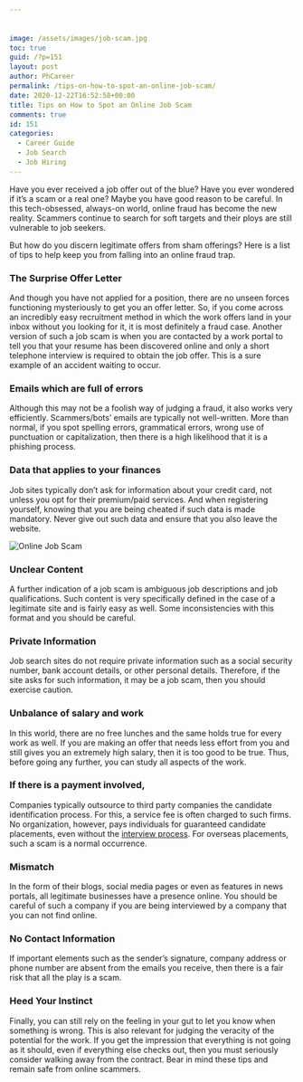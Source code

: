 ```yaml
---


image: /assets/images/job-scam.jpg
toc: true
guid: /?p=151
layout: post
author: PhCareer
permalink: /tips-on-how-to-spot-an-online-job-scam/
date: 2020-12-22T16:52:58+00:00
title: Tips on How to Spot an Online Job Scam
comments: true
id: 151
categories:
  - Career Guide
  - Job Search
  - Job Hiring
---
```

Have you ever received a job offer out of the blue? Have you ever wondered if it&#8217;s a scam or a real one? Maybe you have good reason to be careful. In this tech-obsessed, always-on world, online fraud has become the new reality. Scammers continue to search for soft targets and their ploys are still vulnerable to job seekers.

But how do you discern legitimate offers from sham offerings? Here is a list of tips to help keep you from falling into an online fraud trap.

### The Surprise Offer Letter

And though you have not applied for a position, there are no unseen forces functioning mysteriously to get you an offer letter. So, if you come across an incredibly easy recruitment method in which the work offers land in your inbox without you looking for it, it is most definitely a fraud case. Another version of such a job scam is when you are contacted by a work portal to tell you that your resume has been discovered online and only a short telephone interview is required to obtain the job offer. This is a sure example of an accident waiting to occur.

### Emails which are full of errors

Although this may not be a foolish way of judging a fraud, it also works very efficiently. Scammers/bots&#8217; emails are typically not well-written. More than normal, if you spot spelling errors, grammatical errors, wrong use of punctuation or capitalization, then there is a high likelihood that it is a phishing process.

### Data that applies to your finances

Job sites typically don&#8217;t ask for information about your credit card, not unless you opt for their premium/paid services. And when registering yourself, knowing that you are being cheated if such data is made mandatory. Never give out such data and ensure that you also leave the website. 

<img loading="lazy" width="768" height="432" src="/wp-content/uploads/2020/12/scam-alert-768x432-1.jpg" alt="Online Job Scam" class="wp-image-152" srcset="/wp-content/uploads/2020/12/scam-alert-768x432-1.jpg 768w, /wp-content/uploads/2020/12/scam-alert-768x432-1-300x169.jpg 300w" sizes="(max-width: 768px) 100vw, 768px" />  

### Unclear Content

A further indication of a job scam is ambiguous job descriptions and job qualifications. Such content is very specifically defined in the case of a legitimate site and is fairly easy as well. Some inconsistencies with this format and you should be careful.

### Private Information

Job search sites do not require private information such as a social security number, bank account details, or other personal details. Therefore, if the site asks for such information, it may be a job scam, then you should exercise caution.

### Unbalance of salary and work

In this world, there are no free lunches and the same holds true for every work as well. If you are making an offer that needs less effort from you and still gives you an extremely high salary, then it is too good to be true. Thus, before going any further, you can study all aspects of the work.

### If there is a payment involved,

Companies typically outsource to third party companies the candidate identification process. For this, a service fee is often charged to such firms. No organization, however, pays individuals for guaranteed candidate placements, even without the [interview process](/what-to-expect-in-a-final-job-interview/). For overseas placements, such a scam is a normal occurrence.

### Mismatch

In the form of their blogs, social media pages or even as features in news portals, all legitimate businesses have a presence online. You should be careful of such a company if you are being interviewed by a company that you can not find online.

### No Contact Information

If important elements such as the sender&#8217;s signature, company address or phone number are absent from the emails you receive, then there is a fair risk that all the play is a scam.

### Heed Your Instinct

Finally, you can still rely on the feeling in your gut to let you know when something is wrong. This is also relevant for judging the veracity of the potential for the work. If you get the impression that everything is not going as it should, even if everything else checks out, then you must seriously consider walking away from the contract. Bear in mind these tips and remain safe from online scammers.
 